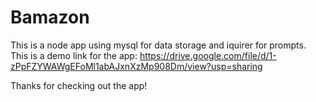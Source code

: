 # Bamazon
This is a node app using mysql for data storage and iquirer for prompts.
This is a demo link for the app: 
https://drive.google.com/file/d/1-zPpFZYWAWgEFoMl1abAJxnXzMp908Dm/view?usp=sharing

Thanks for checking out the app!